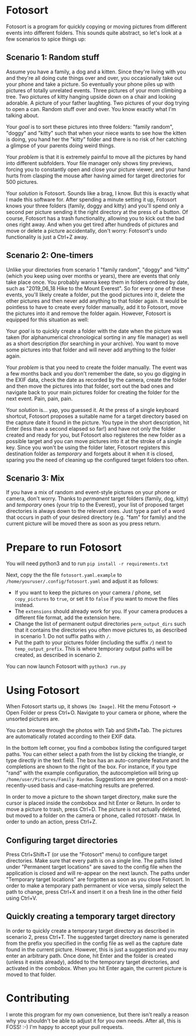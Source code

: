 # Fotosort

Fotosort is a program for quickly copying or moving pictures from different events into different folders. This sounds quite abstract, so let's look at a few scenarios to spice things up:

## Scenario 1: Random stuff

Assume you have a family, a dog and a kitten. Since they're living with you and they're all doing cute things over and over, you occasionally take out your phone and take a picture. So eventually your phone piles up with pictures of totally unrelated events. Three pictures of your mom climbing a tree. Two pictures of kitty hanging upside down on a chair and looking adorable. A picture of your father laughting. Two pictures of your dog trying to open a can. Random stuff over and over. You know exactly what I'm talking about.

Your *goal* is to sort these pictures into three folders: "family random", "doggy" and "kitty" such that when your niece wants to see how the kitten is doing, you hand her the "kitty" folder and there is no risk of her catching a glimpse of your parents doing weird things.

Your *problem* is that it is extremely painful to move all the pictures by hand into different subfolders. Your file manager only shows tiny previews, forcing you to constantly open and close your picture viewer, and your hand hurts from clasping the mouse after having aimed for target directories for 500 pictures.

Your *solution* is Fotosort. Sounds like a brag, I know. But this is exactly what I made this software for. After spending a minute setting it up, Fotosort knows your three folders (family, doggy and kitty) and you'll spend only a second per picture sending it the right directory at the press of a button. Of course, Fotosort has a trash functionality, allowing you to kick out the bad ones right away. And when you get tired after hundreds of pictures and move or delete a picture accidentally, don't worry: Fotosort's undo functionality is just a Ctrl+Z away.

## Scenario 2: One-timers

Unlike your directories from scenario 1 "family random", "doggy" and "kitty" (which you keep using over months or years), there are events that only take place once. You probably wanna keep them in folders ordered by date, such as "2019_06_18 Hike to the Mount Everest". So for every one of these events, you'll likely create a folder, put the good pictures into it, delete the other pictures and then never add anything to that folder again. It would be pointless to have to create every folder manually, add it to Fotosort, move the pictures into it and remove the folder again. However, Fotosort is equipped for this situation as well:

Your *goal* is to quickly create a folder with the date when the picture was taken (for alphanumerical chronological sorting in any file manager) as well as a short description (for searching in your archive). You want to move some pictures into that folder and will never add anything to the folder again.

Your *problem* is that you need to create the folder manually. The event was a few months back and you don't remember the date, so you go digging in the EXIF data, check the date as recorded by the camera, create the folder and then move the pictures into that folder, sort out the bad ones and navigate back to your main pictures folder for creating the folder for the next event. Pain, pain, pain.

Your *solution* is... yap, you guessed it. At the press of a single keyboard shortcut, Fotosort proposes a suitable name for a target directory based on the capture date it found in the picture. You type in the short description, hit Enter (less than a second elapsed so far!) and have not only the folder created and ready for you, but Fotosort also registeres the new folder as a possible target and you can move pictures into it at the stroke of a single key. Since you won't be using the folder later, Fotosort registers this destination folder as *temporary* and forgets about it when it is closed, sparing you the need of cleaning up the configured target folders too often.

## Scenario 3: Mix

If you have a mix of random and event-style pictures on your phone or camera, don't worry. Thanks to *permanent* target folders (family, dog, kitty) and *temporary* ones (your trip to the Everest), your list of proposed target directories is always down to the relevant ones. Just type a part of a word that occurs in path of your desired directory (e.g. "fam" for family) and the current picture will be moved there as soon as you press return.

# Prepare to run Fotosort

You will need python3 and to run `pip install -r requirements.txt`

Next, copy the the file `fotosort.yaml.example` to `/home/youruser/.config/fotosort.yaml` and adjust it as follows:

 - If you want to keep the pictures on your camera / phone, set `copy_pictures` to `true`, or set it to `false` if you want to move the files instead.
 - The `extensions` should already work for you. If your camera produces a different file format, add the extension here.
 - Change the list of permanent output directories `perm_output_dirs` such that it contains the directories you often move pictures to, as described in scenario 1. Do not suffix paths with `/`.
 - Put the path to your pictures folder (including the suffix `/`) next to `temp_output_prefix`. This is where temporary output paths will be created, as described in scenario 2.

You can now launch Fotosort with `python3 run.py`

# Using Fotosort

When Fotosort starts up, it shows `[No Image]`. Hit the menu Fotosort -> Open Folder or press Ctrl+O. Navigate to your camera or phone, where the unsorted pictures are.

You can browse through the photos with Tab and Shift+Tab. The pictures are automatically rotated according to their EXIF data.

In the bottom left corner, you find a combobox listing the configured target paths. You can either select a path from the list by clicking the triangle, or type directly in the text field. The box has an auto-complete feature and the completions are shown to the right of the box. For instance, if you type "rand" with the example configuration, the autocompletion will bring up `/home/user/Pictures/Family Random`. Suggestions are generated on a most-recently-used basis and case-matching results are preferred.

In order to move a picture to the shown target directory, make sure the cursor is placed inside the combobox and hit Enter or Return. In order to move a picture to trash, press Ctrl+D. The picture is not actually deleted, but moved to a folder on the camera or phone, called `FOTOSORT-TRASH`. In order to undo an action, press Ctrl+Z.

## Configuring target directories

Press Ctrl+Shift+T (or use the "Fotosort" menu) to configure target directories. Make sure that every path is on a single line. The paths listed under "Permanent target locations" are saved to the config file when the application is closed and will re-appear on the next launch. The paths under "Temporary target locations" are forgotten as soon as you close Fotosort. In order to make a temporary path permanent or vice versa, simply select the path to change, press Ctrl+X and insert it on a fresh line in the other field using Ctrl+V.

## Quickly creating a temporary target directory

In order to quickly create a temporary target directory as described in scenario 2, press Ctrl+T. The suggested target directory name is generated from the prefix you specified in the config file as well as the capture date found in the current picture. However, this is just a suggestion and you may enter an arbitrary path. Once done, hit Enter and the folder is created (unless it exists already), added to the temporary target directories, and activated in the combobox. When you hit Enter again, the current picture is moved to that folder.

# Contributing

I wrote this program for my own convenience, but there isn't really a reason why you shouldn't be able to adjust it for you own needs. After all, this is FOSS! :-) I'm happy to accept your pull requests.